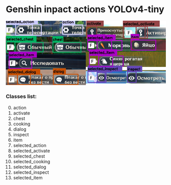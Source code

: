 # Genshin inpact actions YOLOv4-tiny
<img src="actions.jpg"/>

### Classes list:
0. action
1. activate
2. chest
3. cooking
4. dialog
5. inspect
6. item
7. selected_action
8. selected_activate
9. selected_chest
10. selected_cooking
11. selected_dialog
12. selected_inspect
13. selected_item
